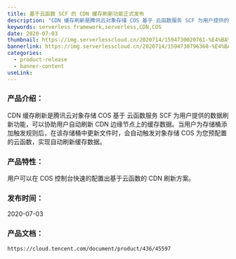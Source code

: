 ```yaml
---
title: 基于云函数 SCF 的 CDN 缓存刷新功能正式发布
description: "CDN 缓存刷新是腾讯云对象存储 COS 基于 云函数服务 SCF 为用户提供的数据刷新功能，可以协助用户自动刷新 CDN 边缘节点上的缓存数据。当用户为存储桶添加触发规则后，在该存储桶中更新文件时，会自动触发对象存储 COS 为您预配置的云函数，实现自动刷新缓存数据。"
keywords: serverless framework,serverless,CDN,COS
date: 2020-07-03
thumbnail: https://img.serverlesscloud.cn/2020714/1594730020761-%E4%BA%91%E5%87%BD%E6%95%B0CDN.jpg
bannerlink: https://img.serverlesscloud.cn/2020714/1594730796360-%E4%BA%91%E5%87%BD%E6%95%B0%20%E7%BC%93%E5%AD%98%E5%88%B7%E6%96%B0banner%20link%20.jpg
categories:
  - product-release
  - banner-content
useLink: 
---
```


### 产品介绍：

CDN 缓存刷新是腾讯云对象存储 COS 基于 云函数服务 SCF 为用户提供的数据刷新功能，可以协助用户自动刷新 CDN 边缘节点上的缓存数据。当用户为存储桶添加触发规则后，在该存储桶中更新文件时，会自动触发对象存储 COS 为您预配置的云函数，实现自动刷新缓存数据。

### 产品特性：

用户可以在 COS 控制台快速的配置出基于云函数的 CDN 刷新方案。

### 发布时间：

2020-07-03

### 产品文档：

`https://cloud.tencent.com/document/product/436/45597`


